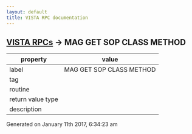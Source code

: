 ```yaml
---
layout: default
title: VISTA RPC documentation
---
```




## [VISTA RPCs](TableOfContent.md) &#8594; MAG GET SOP CLASS METHOD 

 property | value 
--- | --- 
 label | MAG GET SOP CLASS METHOD
 tag | 
 routine | 
 return value type | 
 description | 




Generated on January 11th 2017, 6:34:23 am